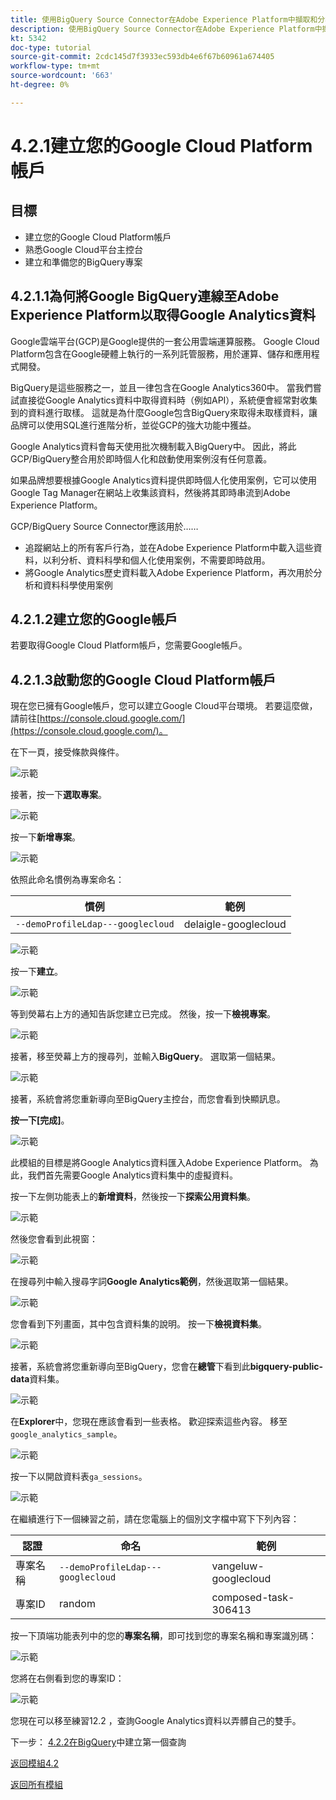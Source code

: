 ```yaml
---
title: 使用BigQuery Source Connector在Adobe Experience Platform中擷取和分析Google Analytics資料 — 建立您的Google Cloud Platform帳戶
description: 使用BigQuery Source Connector在Adobe Experience Platform中擷取和分析Google Analytics資料 — 建立您的Google Cloud Platform帳戶
kt: 5342
doc-type: tutorial
source-git-commit: 2cdc145d7f3933ec593db4e6f67b60961a674405
workflow-type: tm+mt
source-wordcount: '663'
ht-degree: 0%

---
```


# 4.2.1建立您的Google Cloud Platform帳戶

## 目標

- 建立您的Google Cloud Platform帳戶
- 熟悉Google Cloud平台主控台
- 建立和準備您的BigQuery專案

## 4.2.1.1為何將Google BigQuery連線至Adobe Experience Platform以取得Google Analytics資料

Google雲端平台(GCP)是Google提供的一套公用雲端運算服務。 Google Cloud Platform包含在Google硬體上執行的一系列託管服務，用於運算、儲存和應用程式開發。

BigQuery是這些服務之一，並且一律包含在Google Analytics360中。 當我們嘗試直接從Google Analytics資料中取得資料時（例如API），系統便會經常對收集到的資料進行取樣。 這就是為什麼Google包含BigQuery來取得未取樣資料，讓品牌可以使用SQL進行進階分析，並從GCP的強大功能中獲益。

Google Analytics資料會每天使用批次機制載入BigQuery中。 因此，將此GCP/BigQuery整合用於即時個人化和啟動使用案例沒有任何意義。

如果品牌想要根據Google Analytics資料提供即時個人化使用案例，它可以使用Google Tag Manager在網站上收集該資料，然後將其即時串流到Adobe Experience Platform。

GCP/BigQuery Source Connector應該用於……

- 追蹤網站上的所有客戶行為，並在Adobe Experience Platform中載入這些資料，以利分析、資料科學和個人化使用案例，不需要即時啟用。
- 將Google Analytics歷史資料載入Adobe Experience Platform，再次用於分析和資料科學使用案例

## 4.2.1.2建立您的Google帳戶

若要取得Google Cloud Platform帳戶，您需要Google帳戶。

## 4.2.1.3啟動您的Google Cloud Platform帳戶

現在您已擁有Google帳戶，您可以建立Google Cloud平台環境。 若要這麼做，請前往[https://console.cloud.google.com/](https://console.cloud.google.com/)。

在下一頁，接受條款與條件。

![示範](./images/ex1/1.png)

接著，按一下&#x200B;**選取專案**。

![示範](./images/ex1/2.png)

按一下&#x200B;**新增專案**。

![示範](./images/ex1/createproject.png)

依照此命名慣例為專案命名：

| 慣例 | 範例 |
| ----------------- |-------------| 
| `--demoProfileLdap---googlecloud` | delaigle-googlecloud |

![示範](./images/ex1/3.png)

按一下&#x200B;**建立**。

![示範](./images/ex1/3-1.png)

等到熒幕右上方的通知告訴您建立已完成。 然後，按一下&#x200B;**檢視專案**。

![示範](./images/ex1/4.png)

接著，移至熒幕上方的搜尋列，並輸入&#x200B;**BigQuery**。 選取第一個結果。

![示範](./images/ex1/7.png)

接著，系統會將您重新導向至BigQuery主控台，而您會看到快顯訊息。

**按一下[完成]**。

![示範](./images/ex1/5.png)

此模組的目標是將Google Analytics資料匯入Adobe Experience Platform。 為此，我們首先需要Google Analytics資料集中的虛擬資料。

按一下左側功能表上的&#x200B;**新增資料**，然後按一下&#x200B;**探索公用資料集**。

![示範](./images/ex1/18.png)

然後您會看到此視窗：

![示範](./images/ex1/19.png)

在搜尋列中輸入搜尋字詞&#x200B;**Google Analytics範例**，然後選取第一個結果。

![示範](./images/ex1/20.png)

您會看到下列畫面，其中包含資料集的說明。 按一下&#x200B;**檢視資料集**。

![示範](./images/ex1/21.png)

接著，系統會將您重新導向至BigQuery，您會在&#x200B;**總管**&#x200B;下看到此&#x200B;**bigquery-public-data**&#x200B;資料集。

![示範](./images/ex1/22a.png)

在&#x200B;**Explorer**&#x200B;中，您現在應該會看到一些表格。 歡迎探索這些內容。 移至`google_analytics_sample`。

![示範](./images/ex1/22.png)

按一下以開啟資料表`ga_sessions`。

![示範](./images/ex1/23.png)

在繼續進行下一個練習之前，請在您電腦上的個別文字檔中寫下下列內容：

| 認證 | 命名 | 範例 |
| ----------------- |-------------| -------------|
| 專案名稱 | `--demoProfileLdap---googlecloud` | vangeluw-googlecloud |
| 專案ID | random | composed-task-306413 |

按一下頂端功能表列中的您的&#x200B;**專案名稱**，即可找到您的專案名稱和專案識別碼：

![示範](./images/ex1/projectMenu.png)

您將在右側看到您的專案ID：

![示範](./images/ex1/projetcselection.png)

您現在可以移至練習12.2 ，查詢Google Analytics資料以弄髒自己的雙手。

下一步： [4.2.2在BigQuery](./ex2.md)中建立第一個查詢

[返回模組4.2](./customer-journey-analytics-bigquery-gcp.md)

[返回所有模組](./../../../overview.md)
